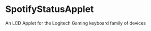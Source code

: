 SpotifyStatusApplet
===================

An LCD Applet for the Logitech Gaming keyboard family of devices

